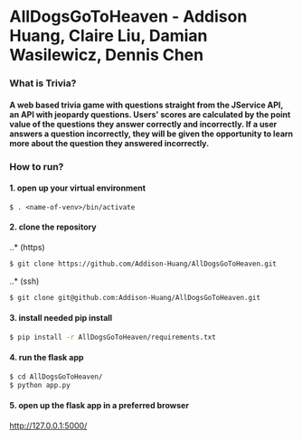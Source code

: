 # AllDogsGoToHeaven - Addison Huang, Claire Liu, Damian Wasilewicz, Dennis Chen


### What is Trivia?
#### A web based trivia game with questions straight from the JService API, an API with jeopardy questions. Users' scores are calculated by the point value of the questions they answer correctly and incorrectly. If a user answers a question incorrectly, they will be given the opportunity to learn more about the question they answered incorrectly.

### How to run?
#### 1. open up your virtual environment
```
$ . <name-of-venv>/bin/activate
```
#### 2. clone the repository
..* (https)
```bash
$ git clone https://github.com/Addison-Huang/AllDogsGoToHeaven.git
```
..* (ssh)
```bash
$ git clone git@github.com:Addison-Huang/AllDogsGoToHeaven.git
```
#### 3. install needed pip install
``` bash
$ pip install -r AllDogsGoToHeaven/requirements.txt
```
#### 4. run the flask app
```bash
$ cd AllDogsGoToHeaven/
$ python app.py
```
#### 5. open up the flask app in a preferred browser
<http://127.0.0.1:5000/>

